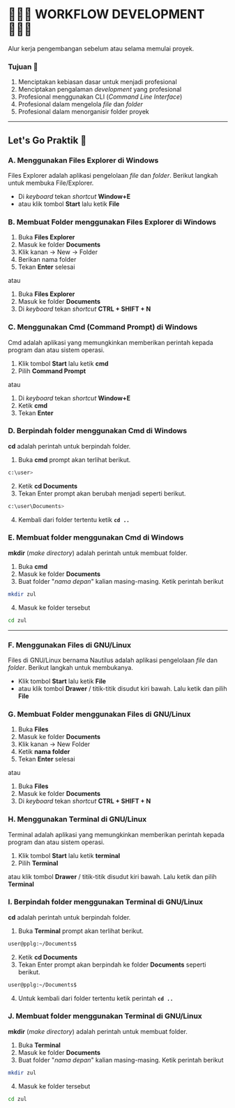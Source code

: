 # 👩🏻‍💻 WORKFLOW DEVELOPMENT 👨🏻‍💻
Alur kerja pengembangan sebelum atau selama memulai proyek.

### Tujuan 🎯
1. Menciptakan kebiasan dasar untuk menjadi profesional
2. Menciptakan pengalaman *development* yang profesional
3. Profesional menggunakan CLI (*Command Line Interface*)
4. Profesional dalam mengelola *file* dan *folder*
5. Profesional dalam menorganisir folder proyek

---
## Let's Go Praktik 🚀

### A. Menggunakan Files Explorer di Windows
Files Explorer adalah aplikasi pengelolaan *file* dan *folder*. Berikut langkah untuk membuka File/Explorer.
- Di *keyboard* tekan *shortcut* **Window+E**
- atau klik tombol **Start** lalu ketik **File**

### B. Membuat Folder menggunakan Files Explorer di Windows
1. Buka **Files Explorer**
2. Masuk ke folder **Documents**
3. Klik kanan -> New -> Folder
4. Berikan nama folder
5. Tekan **Enter** selesai

atau

1. Buka **Files Explorer**
2. Masuk ke folder **Documents**
3. Di *keyboard* tekan *shortcut* **CTRL + SHIFT + N**

### C. Menggunakan Cmd (Command Prompt) di Windows
Cmd adalah aplikasi yang memungkinkan memberikan perintah kepada program dan atau sistem operasi. 
1. Klik tombol **Start** lalu ketik **cmd**
2. Pilih **Command Prompt**

atau

1. Di *keyboard* tekan *shortcut* **Window+E**
2. Ketik **cmd**
3. Tekan **Enter**

### D. Berpindah folder menggunakan Cmd di Windows
**cd** adalah perintah untuk berpindah folder.
1. Buka **cmd**
prompt akan terlihat berikut.
```bash
c:\user>
```
2. Ketik **cd Documents**
3. Tekan Enter
prompt akan berubah menjadi seperti berikut.
```bash
c:\user\Documents>
```
4. Kembali dari folder tertentu ketik **`cd ..`**

### E. Membuat folder menggunakan Cmd di Windows
**mkdir** (*make directory*) adalah perintah untuk membuat folder.
1. Buka **cmd**
2. Masuk ke folder **Documents**
3. Buat folder "*nama depan*" kalian masing-masing. Ketik perintah berikut
```bash
mkdir zul
```
4. Masuk ke folder tersebut
```bash
cd zul
```

---

### F. Menggunakan Files di GNU/Linux
Files di GNU/Linux bernama Nautilus adalah aplikasi pengelolaan *file* dan *folder*. Berikut langkah untuk membukanya.
- Klik tombol **Start** lalu ketik **File**
- atau klik tombol **Drawer** / titik-titik disudut kiri bawah.  Lalu ketik dan pilih **File**

### G. Membuat Folder menggunakan Files di GNU/Linux
1. Buka **Files**
2. Masuk ke folder **Documents**
3. Klik kanan -> New Folder
4. Ketik **nama folder**
5. Tekan **Enter** selesai

atau 

1. Buka **Files**
2. Masuk ke folder **Documents**
3. Di *keyboard* tekan *shortcut* **CTRL + SHIFT + N**

### H. Menggunakan Terminal di GNU/Linux
Terminal adalah aplikasi yang memungkinkan memberikan perintah kepada program dan atau sistem operasi.
1. Klik tombol **Start** lalu ketik **terminal**
2. Pilih **Terminal**

atau klik tombol **Drawer** / titik-titik disudut kiri bawah.  Lalu ketik dan pilih **Terminal**

### I. Berpindah folder menggunakan Terminal di GNU/Linux
**cd** adalah perintah untuk berpindah folder.
1. Buka **Terminal**
prompt akan terlihat berikut.
```bash
user@pplg:~/Documents$
```
2. Ketik **cd Documents**
3. Tekan Enter
prompt akan berpindah ke folder **Documents** seperti berikut.
```bash
user@pplg:~/Documents$
```
4. Untuk kembali dari folder tertentu ketik perintah **`cd ..`**

### J. Membuat folder menggunakan Terminal di GNU/Linux
**mkdir** (*make directory*) adalah perintah untuk membuat folder.
1. Buka **Terminal**
2. Masuk ke folder **Documents**
3. Buat folder "*nama depan*" kalian masing-masing. Ketik perintah berikut
```bash
mkdir zul
```
4. Masuk ke folder tersebut
```bash
cd zul
```